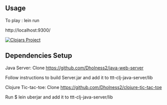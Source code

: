 ## Usage
 To play :
 lein run
 
 http://localhost:9300/

[![Clojars Project](https://img.shields.io/clojars/v/ttt-clj-java-server.svg)](https://clojars.org/ttt-clj-java-server)

## Dependencies Setup
Java Server:
Clone  https://github.com/Dholness2/java-web-server

Follow instructions to build Server.jar and add it to ttt-clj-java-server/lib

Clojure Tic-tac-toe:
Clone https://github.com/Dholness2/clojure-tic-tac-toe

Run $ lein uberjar and add it to ttt-clj-java-server/lib
